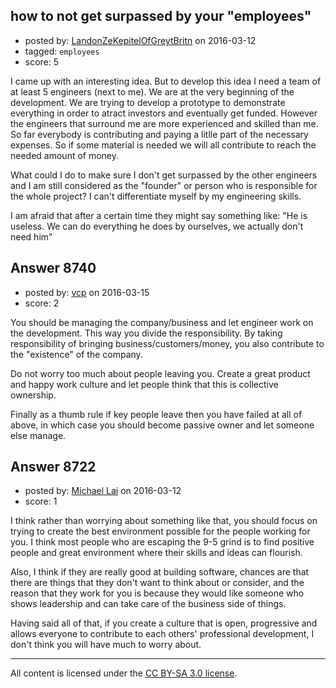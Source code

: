 ## how to not get surpassed by your "employees"

- posted by: [LandonZeKepitelOfGreytBritn](https://stackexchange.com/users/6167629/landonzekepitelofgreytbritn) on 2016-03-12
- tagged: `employees`
- score: 5

<p>I came up with an interesting idea. But to develop this idea I need a team of at least 5 engineers (next to me). We are at the very beginning of the development. We are trying to develop a prototype to demonstrate everything in order to atract investors and eventually get funded. However the engineers that surround me are more experienced and skilled than me.
So far everybody is contributing and paying a litlle part of the necessary expenses. So if some material is needed we will all contribute to reach the needed amount of money.</p>

<p>What could I do to make sure I don't get surpassed by the other engineers and I am still considered as the "founder" or person who is responsible for the whole project? I can't differentiate myself by my engineering skills.</p>

<p>I am afraid that after a certain time they might say something like: "He is useless. We can do everything he does by ourselves, we actually don't need him"</p>



## Answer 8740

- posted by: [vcp](https://stackexchange.com/users/46521/vcp) on 2016-03-15
- score: 2

<p>You should be managing the company/business and let engineer work on the development. This way you divide the responsibility. By taking responsibility of bringing business/customers/money, you also contribute to the "existence" of the company.</p>

<p>Do not worry too much about people leaving you. Create a great product and happy work culture and let people think that this is collective ownership. </p>

<p>Finally as a thumb rule if key people leave then you have failed at all of above, in which case you should become passive owner and let someone else manage.</p>



## Answer 8722

- posted by: [Michael Lai](https://stackexchange.com/users/213864/michael-lai) on 2016-03-12
- score: 1

<p>I think rather than worrying about something like that, you should focus on trying to create the best environment possible for the people working for you. I think most people who are escaping the 9-5 grind is to find positive people and great environment where their skills and ideas can flourish.</p>

<p>Also, I think if they are really good at building software, chances are that there are things that they don't want to think about or consider, and the reason that they work for you is because they would like someone who shows leadership and can take care of the business side of things.</p>

<p>Having said all of that, if you create a culture that is open, progressive and allows everyone to contribute to each others' professional development, I don't think you will have much to worry about.</p>




---

All content is licensed under the [CC BY-SA 3.0 license](https://creativecommons.org/licenses/by-sa/3.0/).
